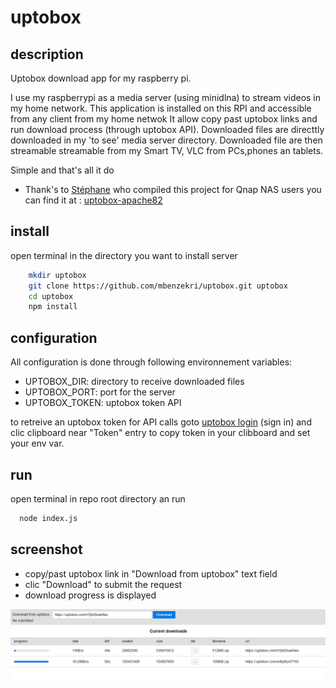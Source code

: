 # uptobox

## description

Uptobox download app for my raspberry pi.

I use my raspberrypi as a media server (using minidlna) to stream videos in my home network.
This application is installed on this RPI and accessible from any client from my home netwok
It allow copy past uptobox links and run download process (through uptobox API).
Downloaded files are directtly downloaded in my 'to see' media server directory.
Downloaded file are then streamable streamable from my Smart TV, VLC from PCs,phones an tablets.

Simple and that's all it do

- Thank's to [Stéphane](https://github.com/nephaste) who compiled this project for Qnap NAS users you can find it at : [uptobox-apache82](https://www.myqnap.org/product/uptobox-apache82/)

## install

open terminal in the directory you want to install server

```bash
    mkdir uptobox
    git clone https://github.com/mbenzekri/uptobox.git uptobox
    cd uptobox
    npm install
```

## configuration

All configuration is done through following environnement variables:

- UPTOBOX_DIR: directory to receive downloaded files
- UPTOBOX_PORT: port for the server
- UPTOBOX_TOKEN: uptobox token API

to retreive an uptobox token for API calls goto [uptobox login](https://uptobox.com/my_account "uptobox login") (sign in)
and clic clipboard near "Token" entry to copy token in your clibboard and set your env var.

## run

open terminal in repo root directory an run

```bash
  node index.js
```

</pre>

## screenshot

- copy/past uptobox link in "Download from uptobox" text field 
- clic "Download" to submit the request
- download progress is displayed

![app screenshot](./site/screenshot.png  "app screenshot" )
